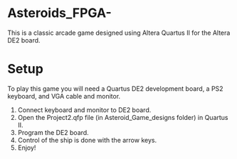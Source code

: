 # Asteroids_FPGA-
This is a classic arcade game designed using Altera Quartus II for the Altera DE2 board. 

# Setup
To play this game you will need a Quartus DE2 development board, a PS2 keyboard, and VGA cable and monitor.

1. Connect keyboard and monitor to DE2 board.
2. Open the Project2.qfp file (in Asteroid_Game_designs folder) in Quartus II.
3. Program the DE2 board.
4. Control of the ship is done with the arrow keys. 
5. Enjoy!
